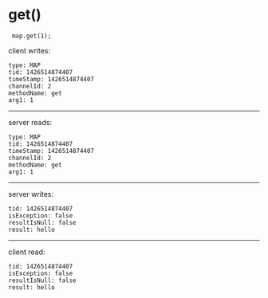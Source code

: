 # get(<key>)

```
 map.get(1);
```

client writes:
```
type: MAP
tid: 1426514874407
timeStamp: 1426514874407
channelId: 2
methodName: get
arg1: 1
```
--------------------------------------------
server reads:
```
type: MAP
tid: 1426514874407
timeStamp: 1426514874407
channelId: 2
methodName: get
arg1: 1
```
--------------------------------------------
server writes:
```
tid: 1426514874407
isException: false
resultIsNull: false
result: hello

```
--------------------------------
client read:
```
tid: 1426514874407
isException: false
resultIsNull: false
result: hello
```